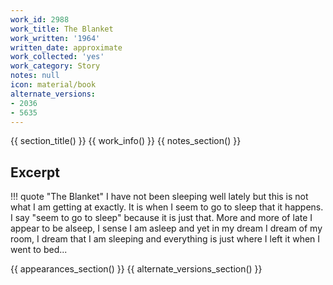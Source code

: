 ```yaml
---
work_id: 2988
work_title: The Blanket
work_written: '1964'
written_date: approximate
work_collected: 'yes'
work_category: Story
notes: null
icon: material/book
alternate_versions:
- 2036
- 5635
---
```


{{ section_title() }}
{{ work_info() }}
{{ notes_section() }}
## Excerpt
!!! quote "The Blanket"
    I have not been sleeping well lately but this is not what I am getting at exactly. It is when I seem to go to sleep that it happens. I say "seem to go to sleep" because it is just that. More and more of late I appear to be alseep, I sense I am asleep and yet in my dream I dream of my room, I dream that I am sleeping and everything is just where I left it when I went to bed...

{{ appearances_section() }}
{{ alternate_versions_section() }}